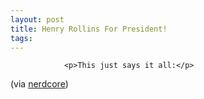 ```yaml
---
layout: post
title: Henry Rollins For President!
tags:
---
```



                <p>This just says it all:</p>
<div style="text-align:center"><object type="application/x-shockwave-flash" style="width:425px; height:350px" data="http://www.youtube.com/v/Wnexu_eGyYs"><param name="movie" value="http://www.youtube.com/v/Wnexu_eGyYs"></param></object></div>
<p>(via <a href="http://www.nerdcore.de/wp/2006/12/13/net-neutrality-oder-da-hat-aber-einer-einen-hals/">nerdcore</a>)</p>
